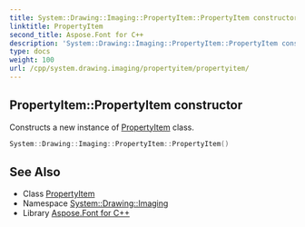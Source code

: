 ```yaml
---
title: System::Drawing::Imaging::PropertyItem::PropertyItem constructor
linktitle: PropertyItem
second_title: Aspose.Font for C++
description: 'System::Drawing::Imaging::PropertyItem::PropertyItem constructor. Constructs a new instance of PropertyItem class in C++.'
type: docs
weight: 100
url: /cpp/system.drawing.imaging/propertyitem/propertyitem/
---
```

## PropertyItem::PropertyItem constructor


Constructs a new instance of [PropertyItem](../) class.

```cpp
System::Drawing::Imaging::PropertyItem::PropertyItem()
```

## See Also

* Class [PropertyItem](../)
* Namespace [System::Drawing::Imaging](../../)
* Library [Aspose.Font for C++](../../../)
